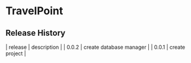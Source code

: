 # TravelPoint

## Release History
| release | description |
| 0.0.2 | create database manager |
| 0.0.1 | create project |